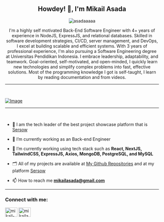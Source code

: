<h2 align="center">Howdey! 👋, I'm Mikail Asada</h2>

<p align="center"> <img src="https://komarev.com/ghpvc/?username=asadaaaaa&label=Profile%20views&color=0e75b6&style=flat" alt="asadaaaaa" /> </p>
<p align="center">I'm a highly self motivated Back-End Software Engineer with 4+ years of experience in NodeJS, ExpressJS, and relational databases. Skilled in software development strategies, CI/CD, server management, and DevOps, I excel at building scalable and efficient systems. With 3 years of professional experience, I'm also pursuing a Software Engineering degree at Universitas Pendidikan Indonesia. I embrace leadership, adaptability, and teamwork. Goal-oriented, self-motivated, and open-minded, I quickly learn new technologies and simplify complex problems into fast, effective solutions. Most of the programming knowledge I got is self-taught, I learn by reading documentation and from videos.</p>
<hr>
<br>

[![Image](https://holopin.me/asada)](https://holopin.io/@asada)

<hr>
<br>

- 🌟 I am the tech leader of the best project showcase platform that is [Sersow](https://sersow.com)

- 🔭 I’m currently working as an Back-end Engineer

- 🌱 I’m currently working using tech stack such as **React, NextJS, TailwindCSS, ExpressJS, Axios, MongoDB, PostgreSQL, and MySQL**

- 🗂️ All of my projects are available at [My Github Repositories](https://github.com/Asadaaaaa?tab=repositories) and at my platform [Sersow](https://sersow.com/profile/asada)

- 📫 How to reach me **mikailasada@gmail.com**

<hr>

<h3 align="left">Connect with me:</h3>
<p align="left">
<a href="https://www.linkedin.com/in/mikail-asada" target="blank"><img align="center" src="https://raw.githubusercontent.com/rahuldkjain/github-profile-readme-generator/master/src/images/icons/Social/linked-in-alt.svg" alt="mikail-asada-b6886a17a" height="30" width="40" /></a>
<a href="https://instagram.com/mikailasada" target="blank"><img align="center" src="https://raw.githubusercontent.com/rahuldkjain/github-profile-readme-generator/master/src/images/icons/Social/instagram.svg" alt="mikailasada" height="30" width="40" /></a>
</p>
